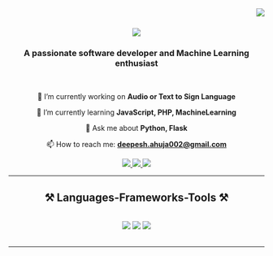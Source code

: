 <img align="right" src="https://visitor-badge.laobi.icu/badge?page_id=DeepeshAhuja.DeepeshAhuja" />

<h1 align="center">
    <img src="https://readme-typing-svg.herokuapp.com/?font=Righteous&size=35&center=true&vCenter=true&width=500&height=70&duration=4000&lines=Hi+There!+👋;+I'm+Deepesh+Ahuja!;" />
</h1>


<h3 align="center">A passionate software developer and Machine Learning enthusiast</h3>

<br/>

<div align="center">
 
 🔭 I’m currently working on **Audio or Text to Sign Language**
 
 🌱 I’m currently learning **JavaScript, PHP, MachineLearning**

💬 Ask me about **Python, Flask**

📫 How to reach me: **deepesh.ahuja002@gmail.com**

 </div>

<div align="center"> 
  <a href="mailto:deepesh.ahuja002@gmail.com">
    <img src="https://img.shields.io/badge/Gmail-333333?style=for-the-badge&logo=gmail&logoColor=red" />
  </a>
  <a href="https://www.linkedin.com/in/deepeshahuja/" target="_blank">
    <img src="https://img.shields.io/badge/LinkedIn-0077B5?style=for-the-badge&logo=linkedin&logoColor=white" target="_blank" />
  </a>
  <a href="https://drive.google.com/file/d/17kEpges-v0L6qutw4cEy5cWzWIzMjkU2/view?usp=sharing" target="_blank">
     <img src="https://shields.io/badge/Resume-008ad3?style=for-the-badge&logoColor=white" target="_blank" />
  </a>
</div>

 <hr/>
 
<h2 align="center">⚒️ Languages-Frameworks-Tools ⚒️</h2>
<br/>
<div align="center">
    <img src="https://skillicons.dev/icons?i=python,vscode,html,css,bootstrap,javascript,git,github,flask" />
    <img src="https://skillicons.dev/icons?i=mysql,postman,c,java,eclipse,pytorch" />
    <img src="https://skillicons.dev/icons?i=linux,blender,raspberrypi" /><br>
</div>

<br/>
<hr/>


